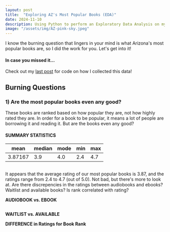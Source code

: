 ```yaml
---
layout: post
title:  "Exploring AZ's Most Popular Books (EDA)"
date: 2024-11-10
description: Using Python to perform an Exploratory Data Analysis on my AZ-best-books dataset.   
image: "/assets/img/AZ-pink-sky.jpeg"
---
```

<p class="intro"><span class="dropcap">I</span> know the burning question that lingers in your mind is what Arizona's most popular books are, so I did the work for you. Let's get into it!</p>

#### In case you missed it...
Check out my [last post](https://brinleyostler.github.io/data-science-blog/blog/post-two/) for code on how I collected this data!

## Burning Questions

### 1) Are the most popular books even any good?

These books are ranked based on how popular they are, not how highly rated they are. In order for a book to be popular, it means a lot of people are borrowing it and reading it. But are the books even any good?

#### SUMMARY STATISTICS

| mean | median | mode | min | max|
|------|--------|------|-----|----|
| 3.87167 | 3.9 | 4.0 | 2.4 | 4.7 |

<figure>
    <img src="{{site.url}}/{{site.baseurl}}/assets/img/book-ratings.png" alt=""> 
</figure>

It appears that the average rating of our most popular books is 3.87, and the ratings range from 2.4 to 4.7 (out of 5.0). Not bad, but there's more to look at. Are there discrepencies in the ratings between audiobooks and ebooks? Waitlist and available books? Is rank correlated with rating? 

**AUDIOBOOK vs. EBOOK**

<figure>
    <img src="{{site.url}}/{{site.baseurl}}/assets/img/audio-e-boxplot.png" alt=""> 
</figure>


**WAITLIST vs. AVAILABLE**


**DIFFERENCE in Ratings for Book Rank**



